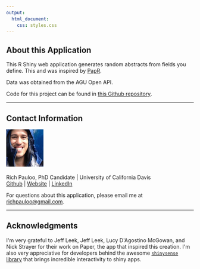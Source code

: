 ```yaml
---
output:
  html_document:
    css: styles.css
---
```


## About this Application

This R Shiny web application generates random abstracts from fields you define. This and was inspired by [PapR](https://jhubiostatistics.shinyapps.io/papr/).  

Data was obtained from the AGU Open API.  

Code for this project can be found in [this Github repository](https://github.com/richpauloo/AbstR).  

***

## Contact Information
![](profile_100.jpg) <br/> <br/>
Rich Pauloo, PhD Candidate | University of California Davis <br/>
[Github](http://github.com/richpauloo) | [Website](https://richpauloo.github.io) | [LinkedIn](https://www.linkedin.com/in/rpauloo)

For questions about this application, please email me at richpauloo@gmail.com.

***

## Acknowledgments
I'm very grateful to Jeff Leek, Jeff Leek, Lucy D'Agostino McGowan, and Nick Strayer for their work on Paper, the app that inspired this creation. I'm also very appreciative for developers behind the awesome [`shinysense` library](https://github.com/nstrayer/shinysense) that brings incredible interactivity to shiny apps. 


